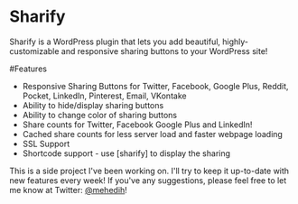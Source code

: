 # Sharify

Sharify is a WordPress plugin that lets you add beautiful, highly-customizable and responsive sharing buttons to your WordPress site!

#Features
 - Responsive Sharing Buttons for Twitter, Facebook, Google Plus, Reddit, Pocket, LinkedIn, Pinterest, Email, VKontake
 - Ability to hide/display sharing buttons
 - Ability to change color of sharing buttons
 - Share counts for Twitter, Facebook Google Plus and LinkedIn!
 - Cached share counts for less server load and faster webpage loading
 - SSL Support
 - Shortcode support - use [sharify] to display the sharing
 
This is a side project I've been working on. I'll try to keep it up-to-date with new features every week! If you've any suggestions, please feel free to let me know at Twitter: [@mehedih](http://twitter.com/mehedih_)!